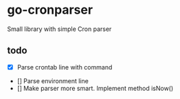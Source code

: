 go-cronparser
==========================
Small library with simple Cron parser

todo
-------------------------------------
- [x] Parse crontab line with command
- [] Parse environment line
- [] Make parser more smart. Implement method isNow()



















